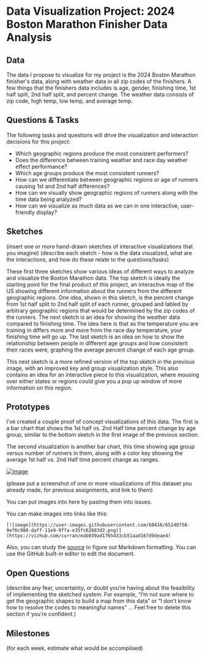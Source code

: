 # Data Visualization Project: 2024 Boston Marathon Finisher Data Analysis

## Data

The data I propose to visualize for my project is the 2024 Boston Marathon finisher's data, along with weather data in all zip codes of the finishers. A few things that the finishers data includes is age, gender, finishing time, 1st half split, 2nd half split, and percent change. The weather data consists of zip code, high temp, low temp, and average temp.


## Questions & Tasks

The following tasks and questions will drive the visualization and interaction decisions for this project:

 * Which geographic regions produce the most consistent performers?
 * Does the difference between training weather and race day weather effect performance?
 * Which age groups produce the most consistent runners?
 * How can we differentiate between geographic regions or age of runners causing 1st and 2nd half differences?
 * How can we visually show geographic regions of runners along with the time data being analyzed?
 * How can we visualize as much data as we can in one interactive, user-friendly display?

## Sketches

(insert one or more hand-drawn sketches of interactive visualizations that you imagine)
(describe each sketch - how is the data visualized, what are the interactions, and how do these relate to the questions/tasks)

These first three sketches show various ideas of different ways to analyze and visualize the Boston Marathon data. The top sketch is ideally the starting point for the final product of this project, an interactive map of the US showing different information about the runners from the different geographic regions. One idea, shown in this sketch, is the percent change from 1st half split to 2nd half split of each runner, grouped and labled by arbitrary geographic regions that would be determined by the zip codes of the runners. The next sketch is an idea for showing the weather data compared to finishing time. The idea here is that as the temperature you are training in differs more and more from the race day temperature, your finishing time will go up. The last sketch is an idea on how to show the relationship between people in different age groups and how consistent their races were, graphing the average percent change of each age group.



This next sketch is a more refined version of the top sketch in the previous image, with an improved key and group visualization style. This also contains an idea for an interactive piece to this visualization, where mousing over either states or regions could give you a pop up window of more information on this region. 

## Prototypes

I’ve created a couple proof of concept visualizations of this data. The first is a bar chart that shows the 1st half vs. 2nd Half time percent change by age group, similar to the bottom sketch in the first image of the previous section.


The second visualization is another bar chart, this time showing age group versus number of runners in them, along with a color key showing the average 1st half vs. 2nd Half time percent change as ranges.

[![image](https://user-images.githubusercontent.com/68416/65240758-9ef6c980-daff-11e9-9ffa-e35fc62683d2.png)](https://vizhub.com/curran/eab039ad1765433cb51aad167d9deae4)

(please put a screenshot of one or more visualizations of this dataset you already made, for previous assignments, and link to them)

You can put images into here by pasting them into issues.

You can make images into links like this:

```
[![image](https://user-images.githubusercontent.com/68416/65240758-9ef6c980-daff-11e9-9ffa-e35fc62683d2.png)](https://vizhub.com/curran/eab039ad1765433cb51aad167d9deae4)
```


Also, you can study the [source](https://raw.githubusercontent.com/curran/dataviz-project-template-proposal/master/README.md) to figure out Markdown formatting. You can use the GitHub built-in editor to edit the document.

## Open Questions

(describe any fear, uncertainty, or doubt you’re having about the feasibility of implementing the sketched system. For example, “I’m not sure where to get the geographic shapes to build a map from this data” or “I don’t know how to resolve the codes to meaningful names” … Feel free to delete this section if you’re confident.)

## Milestones

(for each week, estimate what would be accomplised)
